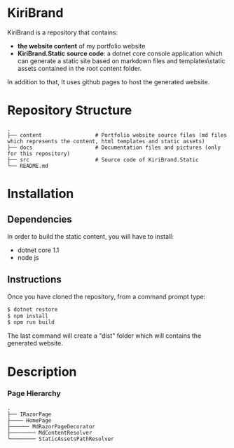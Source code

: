 # KiriBrand 

KiriBrand is a repository that contains:
* **the website content** of my portfolio website 
* **KiriBrand.Static source code**: a dotnet core console application which can generate a static site based on markdown files and templates\static assets contained in the root content folder.

In addition to that, It uses github pages to host the generated website.

# Repository Structure

    .
    ├── content                 # Portfolio website source files (md files which represents the content, html templates and static assets)
    ├── docs                    # Documentation files and pictures (only for this repository)
    ├── src                     # Source code of KiriBrand.Static
    └── README.md
    

# Installation 

## Dependencies

In order to build the static content, you will have to install:
* dotnet core 1.1
* node js

## Instructions

Once you have cloned the repository, from a command prompt type:

``` sh
$ dotnet restore
$ npm install
$ npm run build
```

The last command will create a "dist" folder which will contains the generated website.

# Description

### Page Hierarchy
    .
    ├── IRazorPage 
    ├──── HomePage  
    ├────── MdRazorPageDecorator
    ├──────── MdContentResolver
    └──────── StaticAssetsPathResolver
